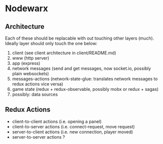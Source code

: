 # Nodewarx

## Architecture

Each of these should be replacable with out touching other layers (much). Ideally layer should only touch the one below:

1. client (see client architecture in client/README.md)
2. www (http server)
3. app (express)
4. network messages (send and get messages, now socket.io, possibly plain websockets)
5. messages-actions (network-state-glue: translates network messages to redux actions vice versa)
6. game state (redux + redux-observable, possibly mobx or redux + sagas)
7. possibly: data sources

## Redux Actions
- client-to-client actions (i.e. opening a panel)
- client-to-server actions (i.e. connect-request, move request)
- server-to-client actions (i.e. new connection, player moved)
- server-to-server actions ?